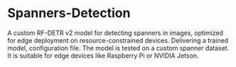 # Spanners-Detection
 A custom RF-DETR v2 model for detecting spanners in images, optimized for edge deployment on resource-constrained devices. Delivering a trained model, configuration file. The model is tested on a custom spanner dataset. It is suitable for edge devices like Raspberry Pi or NVIDIA Jetson.
